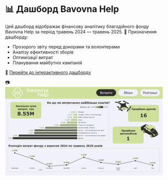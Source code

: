 # 📊 Дашборд Bavovna Help
Цей дашборд відображає фінансову аналітику благодійного фонду Bavovna Help за період травень 2024 — травень 2025. 
📌 Призначення дашборду:
  - Прозорого звіту перед донорами та волонтерами
  - Аналізу ефективності зборів
  - Оптимізації витрат
  - Планування майбутніх кампаній

🔗 [Перейти до інтерактивного дашборду](https://app.powerbi.com/reportEmbed?reportId=663c7e10-efa5-4478-8731-a0cc8daf92fa&autoAuth=true&ctid=226284fe-d303-43af-b4d9-64b5e861dfea)

📷 ![Dashboard Screenshot](./screenshots/bavovnahelp_db.png)




